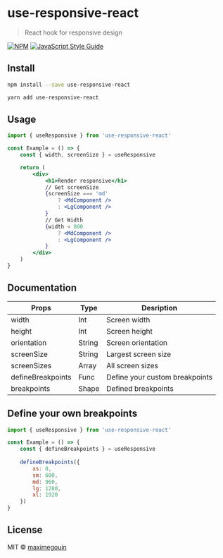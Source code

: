 # use-responsive-react

> React hook for responsive design

[![NPM](https://img.shields.io/npm/v/use-responsive-react.svg)](https://www.npmjs.com/package/use-responsive-react) [![JavaScript Style Guide](https://img.shields.io/badge/code_style-standard-brightgreen.svg)](https://standardjs.com)

## Install

```bash
npm install --save use-responsive-react
```
```bash
yarn add use-responsive-react
```

## Usage

```jsx
import { useResponsive } from 'use-responsive-react'

const Example = () => {
    const { width, screenSize } = useResponsive

    return (
        <div>
            <h1>Render responsive</h1>
            // Get screenSize
            {screenSize === 'md'
                ? <MdComponent />
                : <LgComponent />
            }
            // Get Width
            {width < 800
                ? <MdComponent />
                : <LgComponent />
            }
        </div>
    )
}
```

## Documentation
| Props             | Type   | Desription                     |
|-------------------|--------|--------------------------------|
| width             | Int    | Screen width                   |
| height            | Int    | Screen height                  |
| orientation       | String | Screen orientation             |
| screenSize        | String | Largest screen size            |
| screenSizes       | Array  | All screen sizes               |
| defineBreakpoints | Func   | Define your custom breakpoints |
| breakpoints       | Shape  | Defined breakpoints            |

## Define your own breakpoints
```jsx
import { useResponsive } from 'use-responsive-react'

const Example = () => {
    const { defineBreakpoints } = useResponsive
    
    defineBreakpoints({
        xs: 0,
        sm: 600,
        md: 960,
        lg: 1280,
        xl: 1920
    })
}
```
## License

MIT © [maximegouin](https://github.com/maximegouin)
